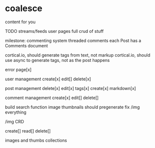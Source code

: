 # coalesce

content for you

TODO
streams/feeds
user pages
full crud of stuff

milestone: commenting system
  threaded comments
  each Post has a Comments document

cortical.io, should generate tags from text, not markup
cortical.io, should use async to generate tags, not as the post happens

error page[x]

user management
  create[x]
  edit[]
  delete[x]

post management
  delete[x]
  edit[x]
  tags[x]
  create[x]
  markdown[x]

comment management
  create[x]
  edit[]
  delete[]

build search function
image thumbnails should pregenerate
fix /img everything


/img CRD

create[]
read[]
delete[]


images and thumbs collections
